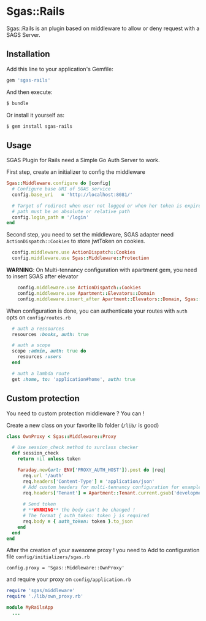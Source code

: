# Sgas::Rails
Sgas::Rails is an plugin based on middleware to allow or deny request with a SAGS Server. 


## Installation
Add this line to your application's Gemfile:

```ruby
gem 'sgas-rails'
```

And then execute:
```bash
$ bundle
```

Or install it yourself as:
```bash
$ gem install sgas-rails
```

## Usage
SGAS Plugin for Rails need a Simple Go Auth Server to work.

First step, create an initializer to config the middleware
```ruby
Sgas::Middleware.configure do |config|
  # Configure base URI of SGAS service
  config.base_uri   = 'http://localhost:8081/'

  # Target of redirect when user not logged or when her token is expired.
  # path must be an absolute or relative path
  config.login_path = '/login'
end
```
Second step, you need to set the middleware, SGAS adapter need `ActionDispatch::Cookies` to store jwtToken on cookies.
```ruby
  config.middleware.use ActionDispatch::Cookies
  config.middleware.use Sgas::Middleware::Protection
```
**WARNING**: On Multi-tennancy configuration with apartment gem, you need to insert SGAS after elevator
```ruby
    config.middleware.use ActionDispatch::Cookies
    config.middleware.use Apartment::Elevators::Domain
    config.middleware.insert_after Apartment::Elevators::Domain, Sgas::Middleware::Protection

```


When configuration is done, you can authenticate your routes with `auth` opts on `config/routes.rb`
```ruby
  # auth a ressources
  resources :books, auth: true

  # auth a scope
  scope :admin, auth: true do
    resources :users
  end

  # auth a lambda route
  get :home, to: 'application#home', auth: true
```
## Custom protection
You need to custom protection middleware ? You can !

Create a new class on your favorite lib folder (`/lib/` is good)
```ruby
class OwnProxy < Sgas::Middleware::Proxy

  # Use session_check method to surclass checker
  def session_check
    return nil unless token

    Faraday.new(url: ENV['PROXY_AUTH_HOST']).post do |req|
      req.url '/auth'
      req.headers['Content-Type'] = 'application/json'
      # Add custom headers for multi-tennancy configuration for example
      req.headers['Tenant'] = Apartment::Tenant.current.gsub('development_', '')
      
      # Send token
      # **WARNING** the body can't be changed !
      # The format { auth_token: token } is required
      req.body = { auth_token: token }.to_json
    end
  end
end
```

After the creation of your awesome proxy ! you need to Add to configuration file `config/initializers/sgas.rb`
```
config.proxy = 'Sgas::Middleware::OwnProxy'
```
and require your proxy on `config/application.rb`
```ruby 
require 'sgas/middleware'
require './lib/own_proxy.rb'

module MyRailsApp
  ...
```